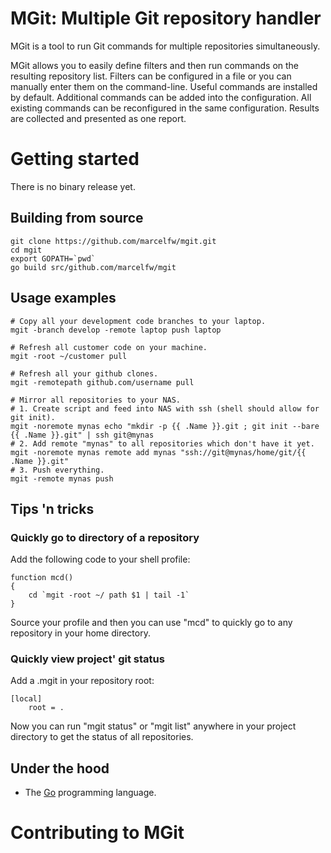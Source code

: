 MGit: Multiple Git repository handler
=====================================

MGit is a tool to run Git commands for multiple repositories simultaneously.

MGit allows you to easily define filters and then run commands on the resulting repository list. Filters can be
configured in a file or you can manually enter them on the command-line.
Useful commands are installed by default. Additional commands can be added into the configuration. All existing
commands can be reconfigured in the same configuration.
Results are collected and presented as one report.

Getting started
===============

There is no binary release yet.


Building from source
--------------------

    git clone https://github.com/marcelfw/mgit.git
    cd mgit
    export GOPATH=`pwd`
    go build src/github.com/marcelfw/mgit


Usage examples
--------------

    # Copy all your development code branches to your laptop.
    mgit -branch develop -remote laptop push laptop

    # Refresh all customer code on your machine.
    mgit -root ~/customer pull

    # Refresh all your github clones.
    mgit -remotepath github.com/username pull

    # Mirror all repositories to your NAS.
    # 1. Create script and feed into NAS with ssh (shell should allow for git init).
    mgit -noremote mynas echo "mkdir -p {{ .Name }}.git ; git init --bare {{ .Name }}.git" | ssh git@mynas
    # 2. Add remote "mynas" to all repositories which don't have it yet.
    mgit -noremote mynas remote add mynas "ssh://git@mynas/home/git/{{ .Name }}.git"
    # 3. Push everything.
    mgit -remote mynas push

Tips 'n tricks
--------------

### Quickly go to directory of a repository

Add the following code to your shell profile:

    function mcd()
    {
        cd `mgit -root ~/ path $1 | tail -1`
    }

Source your profile and then you can use "mcd" to quickly go to any repository in your home directory.

### Quickly view project' git status

Add a .mgit in your repository root:

    [local]
        root = .

Now you can run "mgit status" or "mgit list" anywhere in your project directory to get the status of all repositories.


Under the hood
--------------

* The [Go](http://golang.org) programming language.

Contributing to MGit
====================

